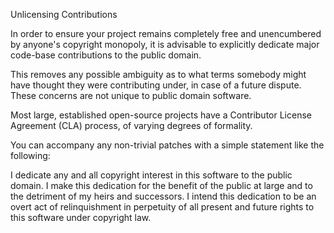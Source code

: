 Unlicensing Contributions

In order to ensure your project remains completely free and unencumbered by anyone's copyright monopoly, it is advisable to explicitly dedicate major code-base contributions to the public domain.

This removes any possible ambiguity as to what terms somebody might have thought they were contributing under, in case of a future dispute.
These concerns are not unique to public domain software.

Most large, established open-source projects have a Contributor License Agreement (CLA) process, of varying degrees of formality.

You can accompany any non-trivial patches with a simple statement like the following:

I dedicate any and all copyright interest in this software to the
public domain. I make this dedication for the benefit of the public at
large and to the detriment of my heirs and successors. I intend this
dedication to be an overt act of relinquishment in perpetuity of all
present and future rights to this software under copyright law.
